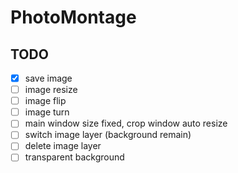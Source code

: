 # PhotoMontage
## TODO
- [X] save image
- [ ] image resize
- [ ] image flip
- [ ] image turn
- [ ] main window size fixed, crop window auto resize
- [ ] switch image layer (background remain)
- [ ] delete image layer
- [ ] transparent background